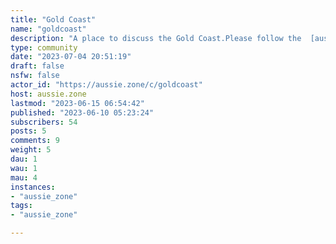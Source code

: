 ```yaml
---
title: "Gold Coast" 
name: "goldcoast"
description: "A place to discuss the Gold Coast.Please follow the  [aussie.zone](https://aussie.zone) rules and be nice to each other.Banner Credit: [@Stoney@aussie.zone](https://aussie.zone/u/Stoney) Icon Credit:  [From Wikimedia Commons](https://commons.wikimedia.org/wiki/File:Borobi_mascot_of_the_2018_Commonwealth_Games_at_Surfers_Paradise,_Queensland_01.jpg) []() []()"
type: community
date: "2023-07-04 20:51:19"
draft: false
nsfw: false
actor_id: "https://aussie.zone/c/goldcoast"
host: aussie.zone
lastmod: "2023-06-15 06:54:42"
published: "2023-06-10 05:23:24"
subscribers: 54
posts: 5
comments: 9
weight: 5
dau: 1
wau: 1
mau: 4
instances:
- "aussie_zone"
tags: 
- "aussie_zone"

---
```

